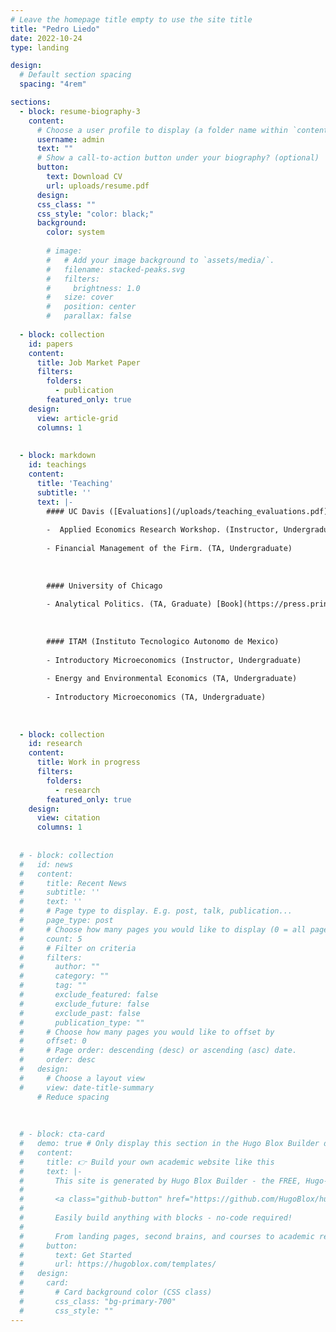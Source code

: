 ```yaml
---
# Leave the homepage title empty to use the site title
title: "Pedro Liedo"
date: 2022-10-24
type: landing

design:
  # Default section spacing
  spacing: "4rem"

sections:
  - block: resume-biography-3
    content:
      # Choose a user profile to display (a folder name within `content/authors/`)
      username: admin
      text: ""
      # Show a call-to-action button under your biography? (optional)
      button:
        text: Download CV
        url: uploads/resume.pdf
      design:
      css_class: "" 
      css_style: "color: black;"
      background:
        color: system
        
        # image:
        #   # Add your image background to `assets/media/`.
        #   filename: stacked-peaks.svg
        #   filters:
        #     brightness: 1.0
        #   size: cover
        #   position: center
        #   parallax: false
        
  - block: collection
    id: papers
    content:
      title: Job Market Paper
      filters:
        folders:
          - publication
        featured_only: true
    design:
      view: article-grid
      columns: 1
      
 
  - block: markdown
    id: teachings
    content:
      title: 'Teaching'
      subtitle: ''
      text: |-
        #### UC Davis ([Evaluations](/uploads/teaching_evaluations.pdf))
        
        -  Applied Economics Research Workshop. (Instructor, Undergraduate) [Syllabus](/uploads/Syllabus_198.pdf)
             
        - Financial Management of the Firm. (TA, Undergraduate)
        
        
        
        #### University of Chicago
        
        - Analytical Politics. (TA, Graduate) [Book](https://press.princeton.edu/books/hardcover/9780691168739/political-economy-for-public-policy?srsltid=AfmBOooWieNJNo6hVIT0MMKpf_Rek6QmmyeCJbCChMmHPKy7lZJriWri)
        
        
        
        #### ITAM (Instituto Tecnologico Autonomo de Mexico)
        
        - Introductory Microeconomics (Instructor, Undergraduate)
        
        - Energy and Environmental Economics (TA, Undergraduate)
        
        - Introductory Microeconomics (TA, Undergraduate)
        
        
        
  - block: collection
    id: research
    content:
      title: Work in progress
      filters:
        folders:
          - research
        featured_only: true
    design:
      view: citation
      columns: 1
 
 
  # - block: collection
  #   id: news
  #   content:
  #     title: Recent News
  #     subtitle: ''
  #     text: ''
  #     # Page type to display. E.g. post, talk, publication...
  #     page_type: post
  #     # Choose how many pages you would like to display (0 = all pages)
  #     count: 5
  #     # Filter on criteria
  #     filters:
  #       author: ""
  #       category: ""
  #       tag: ""
  #       exclude_featured: false
  #       exclude_future: false
  #       exclude_past: false
  #       publication_type: ""
  #     # Choose how many pages you would like to offset by
  #     offset: 0
  #     # Page order: descending (desc) or ascending (asc) date.
  #     order: desc
  #   design:
  #     # Choose a layout view
  #     view: date-title-summary
      # Reduce spacing
      
  
  
  # - block: cta-card
  #   demo: true # Only display this section in the Hugo Blox Builder demo site
  #   content:
  #     title: 👉 Build your own academic website like this
  #     text: |-
  #       This site is generated by Hugo Blox Builder - the FREE, Hugo-based open source website builder trusted by 250,000+ academics like you.
  # 
  #       <a class="github-button" href="https://github.com/HugoBlox/hugo-blox-builder" data-color-scheme="no-preference: light; light: light; dark: dark;" data-icon="octicon-star" data-size="large" data-show-count="true" aria-label="Star HugoBlox/hugo-blox-builder on GitHub">Star</a>
  # 
  #       Easily build anything with blocks - no-code required!
  #       
  #       From landing pages, second brains, and courses to academic resumés, conferences, and tech blogs.
  #     button:
  #       text: Get Started
  #       url: https://hugoblox.com/templates/
  #   design:
  #     card:
  #       # Card background color (CSS class)
  #       css_class: "bg-primary-700"
  #       css_style: ""
---
```

